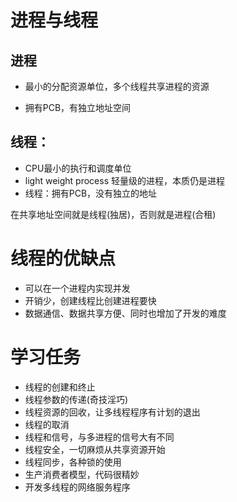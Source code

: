 进程与线程
===

进程
---

- 最小的分配资源单位，多个线程共享进程的资源

- 拥有PCB，有独立地址空间

  

线程：
---

- CPU最小的执行和调度单位
- light weight process 轻量级的进程，本质仍是进程
- 线程：拥有PCB，没有独立的地址

在共享地址空间就是线程(独居)，否则就是进程(合租)



线程的优缺点
===

- 可以在一个进程内实现并发
- 开销少，创建线程比创建进程要快
- 数据通信、数据共享方便、同时也增加了开发的难度



学习任务
===

- 线程的创建和终止
- 线程参数的传递(奇技淫巧)
- 线程资源的回收，让多线程程序有计划的退出
- 线程的取消
- 线程和信号，与多进程的信号大有不同
- 线程安全，一切麻烦从共享资源开始
- 线程同步，各种锁的使用
- 生产消费者模型，代码很精妙
- 开发多线程的网络服务程序
